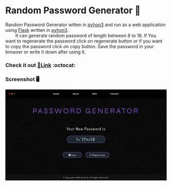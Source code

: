 # Random Password Generator 🔐

Random Password Generator witten in [pyhon3] and run as a web application using [Flask] written in [pyhon3].
<br>
&nbsp; &nbsp; &nbsp; &nbsp; It can generate random password of length between 8 to 16. If You want to regenerate the password click on regenerate button or if you want to copy the password click on copy button. Save the password in your browser or write it down after using it.

### **Check it out [🔗Link][website] :octocat:**

### Screenshot 🖥


![Screenshot](Screenshot\Screenshot.png)

[pyhon3]: https://www.python.org/
[Flask]: https://flask.palletsprojects.com/en/2.0.x/
[website]: https://drish-xd.herokuapp.com/
